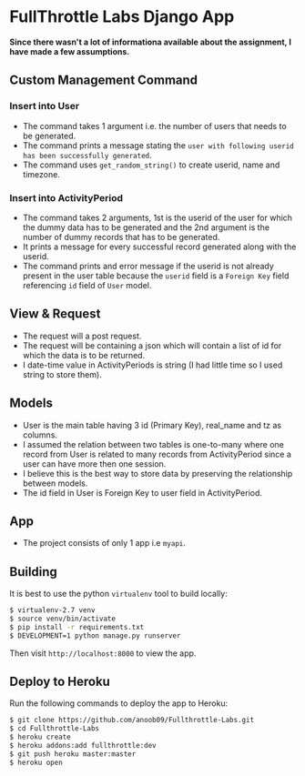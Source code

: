 # FullThrottle Labs Django App

**Since there wasn't a lot of informationa available about the assignment, I have made a few assumptions.** 

## Custom Management Command
### Insert into User
- The command takes 1 argument i.e. the number of users that needs to be generated.
- The command prints a message stating the `user with following userid has been successfully generated`.
- The command uses `get_random_string()` to create userid, name and timezone.
### Insert into ActivityPeriod
- The command takes 2 arguments, 1st is the userid of the user for which the dummy data has to be generated and the 2nd argument is the number of dummy records that has to be generated.
- It prints a message for every successful record generated along with the userid.
- The command prints and error message if the userid is not already present in the user table because the `userid` field is a `Foreign Key` field referencing `id` field of `User` model.

## View & Request
- The request will a post request.
- The request will be containing a json which will contain a list of id for which the data is to be returned.
- I date-time value in ActivityPeriods is string (I had little time so I used string to store them).

## Models
- User is the main table having 3 id (Primary Key), real_name and tz as columns.
- I assumed the relation between two tables is one-to-many where one record from User is related to many records from ActivityPeriod since a user can have more then one session.
- I believe this is the best way to store data by preserving the relationship between models.
- The id field in User is Foreign Key to user field in ActivityPeriod.

## App
- The project consists of only 1 app i.e `myapi`.

## Building

It is best to use the python `virtualenv` tool to build locally:

```sh
$ virtualenv-2.7 venv
$ source venv/bin/activate
$ pip install -r requirements.txt
$ DEVELOPMENT=1 python manage.py runserver
```

Then visit `http://localhost:8000` to view the app.

## Deploy to Heroku

Run the following commands to deploy the app to Heroku:

```sh
$ git clone https://github.com/anoob09/Fullthrottle-Labs.git
$ cd Fullthrottle-Labs
$ heroku create
$ heroku addons:add fullthrottle:dev
$ git push heroku master:master
$ heroku open
```

